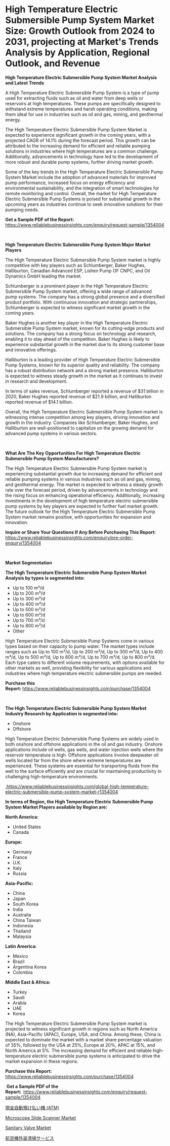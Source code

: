 <p><h1>High Temperature Electric Submersible Pump System Market Size: Growth Outlook from 2024 to 2031, projecting at Market's Trends Analysis by Application, Regional Outlook, and Revenue</h1></p><p><strong>High Temperature Electric Submersible Pump System Market Analysis and Latest Trends</strong></p>
<p><p>A High Temperature Electric Submersible Pump System is a type of pump used for extracting fluids such as oil and water from deep wells or reservoirs at high temperatures. These pumps are specifically designed to withstand extreme temperatures and harsh operating conditions, making them ideal for use in industries such as oil and gas, mining, and geothermal energy.</p><p>The High Temperature Electric Submersible Pump System Market is expected to experience significant growth in the coming years, with a projected CAGR of 14.1% during the forecast period. This growth can be attributed to the increasing demand for efficient and reliable pumping solutions in industries where high temperatures are a common challenge. Additionally, advancements in technology have led to the development of more robust and durable pump systems, further driving market growth.</p><p>Some of the key trends in the High Temperature Electric Submersible Pump System Market include the adoption of advanced materials for improved pump performance, increased focus on energy efficiency and environmental sustainability, and the integration of smart technologies for remote monitoring and control. Overall, the market for High Temperature Electric Submersible Pump Systems is poised for substantial growth in the upcoming years as industries continue to seek innovative solutions for their pumping needs.</p></p>
<p><strong>Get a Sample PDF of the Report:&nbsp;</strong> <a href="https://www.reliablebusinessinsights.com/enquiry/request-sample/1354004">https://www.reliablebusinessinsights.com/enquiry/request-sample/1354004</a></p>
<p>&nbsp;</p>
<p><strong>High Temperature Electric Submersible Pump System Major Market Players</strong></p>
<p><p>The High Temperature Electric Submersible Pump System market is highly competitive with key players such as Schlumberger, Baker Hughes, Halliburton, Canadian Advanced ESP, Lishen Pump OF CNPC, and Oil Dynamics GmbH leading the market.</p><p>Schlumberger is a prominent player in the High Temperature Electric Submersible Pump System market, offering a wide range of advanced pump systems. The company has a strong global presence and a diversified product portfolio. With continuous innovation and strategic partnerships, Schlumberger is expected to witness significant market growth in the coming years.</p><p>Baker Hughes is another key player in the High Temperature Electric Submersible Pump System market, known for its cutting-edge products and solutions. The company has a strong focus on technology and research, enabling it to stay ahead of the competition. Baker Hughes is likely to experience substantial growth in the market due to its strong customer base and innovative offerings.</p><p>Halliburton is a leading provider of High Temperature Electric Submersible Pump Systems, known for its superior quality and reliability. The company has a robust distribution network and a strong market presence. Halliburton is expected to witness steady growth in the market as it continues to invest in research and development.</p><p>In terms of sales revenue, Schlumberger reported a revenue of $31 billion in 2020, Baker Hughes reported revenue of $21.9 billion, and Halliburton reported revenue of $14.1 billion.</p><p>Overall, the High Temperature Electric Submersible Pump System market is witnessing intense competition among key players, driving innovation and growth in the industry. Companies like Schlumberger, Baker Hughes, and Halliburton are well-positioned to capitalize on the growing demand for advanced pump systems in various sectors.</p></p>
<p>&nbsp;</p>
<p><strong>What Are The Key Opportunities For High Temperature Electric Submersible Pump System Manufacturers?</strong></p>
<p><p>The High Temperature Electric Submersible Pump System market is experiencing substantial growth due to increasing demand for efficient and reliable pumping systems in various industries such as oil and gas, mining, and geothermal energy. The market is expected to witness a steady growth rate over the forecast period, driven by advancements in technology and the rising focus on enhancing operational efficiency. Additionally, increasing investments in the development of high temperature electric submersible pump systems by key players are expected to further fuel market growth. The future outlook for the High Temperature Electric Submersible Pump System market remains positive, with opportunities for expansion and innovation.</p></p>
<p><strong>Inquire or Share Your Questions If Any Before Purchasing This Report:</strong> <a href="https://www.reliablebusinessinsights.com/enquiry/pre-order-enquiry/1354004">https://www.reliablebusinessinsights.com/enquiry/pre-order-enquiry/1354004</a></p>
<p>&nbsp;</p>
<p><strong>Market Segmentation</strong></p>
<p><strong>The High Temperature Electric Submersible Pump System Market Analysis by types is segmented into:</strong></p>
<p><ul><li>Up to 100 m³/d</li><li>Up to 200 m³/d</li><li>Up to 300 m³/d</li><li>Up to 400 m³/d</li><li>Up to 500 m³/d</li><li>Up to 600 m³/d</li><li>Up to 700 m³/d</li><li>Up to 800 m³/d</li><li>Other</li></ul></p>
<p><p>High Temperature Electric Submersible Pump Systems come in various types based on their capacity to pump water. The market types include ranges such as Up to 100 m³/d, Up to 200 m³/d, Up to 300 m³/d, Up to 400 m³/d, Up to 500 m³/d, Up to 600 m³/d, Up to 700 m³/d, Up to 800 m³/d. Each type caters to different volume requirements, with options available for other markets as well, providing flexibility for various applications and industries where high temperature electric submersible pumps are needed.</p></p>
<p><strong>Purchase this Report:&nbsp;</strong><a href="https://www.reliablebusinessinsights.com/purchase/1354004">https://www.reliablebusinessinsights.com/purchase/1354004</a></p>
<p>&nbsp;</p>
<p><strong>The High Temperature Electric Submersible Pump System Market Industry Research by Application is segmented into:</strong></p>
<p><ul><li>Onshore</li><li>Offshore</li></ul></p>
<p><p>High Temperature Electric Submersible Pump Systems are widely used in both onshore and offshore applications in the oil and gas industry. Onshore applications include oil wells, gas wells, and water injection wells where the reservoir temperature is high. Offshore applications involve deepwater oil wells located far from the shore where extreme temperatures are experienced. These systems are essential for transporting fluids from the well to the surface efficiently and are crucial for maintaining productivity in challenging high-temperature environments.</p></p>
<p><a href="https://www.reliablebusinessinsights.com/global-high-temperature-electric-submersible-pump-system-market-r1354004">&nbsp;https://www.reliablebusinessinsights.com/global-high-temperature-electric-submersible-pump-system-market-r1354004</a></p>
<p><strong>In terms of Region, the High Temperature Electric Submersible Pump System Market Players available by Region are:</strong></p>
<p>
    <p> <strong> North America: </strong>
        <ul>
            <li>United States</li>
            <li>Canada</li>
        </ul>
        </p> 
    <p> <strong> Europe: </strong>
        <ul>
            <li>Germany</li>
            <li>France</li>
            <li>U.K.</li>
            <li>Italy</li>
            <li>Russia</li>
        </ul>
        </p> 
    <p> <strong> Asia-Pacific: </strong>
        <ul>
            <li>China</li>
            <li>Japan</li>
            <li>South Korea</li>
            <li>India</li>
            <li>Australia</li>
            <li>China Taiwan</li>
            <li>Indonesia</li>
            <li>Thailand</li>
            <li>Malaysia</li>
        </ul>
        </p> 
    <p> <strong> Latin America: </strong>
        <ul>
            <li>Mexico</li>
            <li>Brazil</li>
            <li>Argentina Korea</li>
            <li>Colombia</li>
        </ul>
        </p> 
    <p> <strong> Middle East & Africa: </strong>
        <ul>
            <li>Turkey</li>
            <li>Saudi</li>
            <li>Arabia</li>
            <li>UAE</li>
            <li>Korea</li>
        </ul>
    </p>
    </p>
<p><p>The High Temperature Electric Submersible Pump System market is projected to witness significant growth in regions such as North America (NA), Asia-Pacific (APAC), Europe, USA, and China. Among these, China is expected to dominate the market with a market share percentage valuation of 35%, followed by the USA at 25%, Europe at 20%, APAC at 15%, and North America at 5%. The increasing demand for efficient and reliable high-temperature electric submersible pump systems is anticipated to drive the market expansion in these regions.</p></p>
<p><strong>Purchase this Report: </strong><a href="https://www.reliablebusinessinsights.com/purchase/1354004">https://www.reliablebusinessinsights.com/purchase/1354004</a></p>
<p>&nbsp;<strong>Get a Sample PDF of the Report:&nbsp;&nbsp;</strong><a href="https://www.reliablebusinessinsights.com/enquiry/request-sample/1354004">https://www.reliablebusinessinsights.com/enquiry/request-sample/1354004</a></p>
<p><strong></strong></p>
<p><p><a href="https://github.com/VellaJacobi2023/Market-Research-Report-List-2/blob/main/1210998164551.md">現金自動預け払い機 (ATM)</a></p><p><a href="https://github.com/alexcrou8/Market-Research-Report-List-1/blob/main/microscope-slide-scanner-market.md">Microscope Slide Scanner Market</a></p><p><a href="https://github.com/thereveren80/Market-Research-Report-List-1/blob/main/sanitary-valve-market.md">Sanitary Valve Market</a></p><p><a href="https://github.com/AylinBeier/Market-Research-Report-List-1/blob/main/4852554164552.md">航空機外装清掃サービス</a></p></p>
